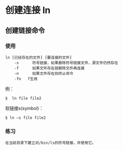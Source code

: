 # 创建连接 ln

## 创建链接命令

### 使用

    ln [已经存在的文件] [要连接的文件]
    	-s		符号链接，如果删除符号链接文件，源文件仍然存在
    	-f		如果文件存在就删除文件再连接
    	-n		如果文件存在则终止命令
    	-fn	  f生效

例：

    $  ln file file2

软链接s(symbol)：

    $ ln –s file file2

### 练习
	在当前目录下建立对/bin/ls的符号链接，并使用它。
